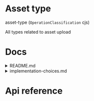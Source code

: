 # Asset type

asset-type (`OperationClassification` cjs)

All types related to asset upload




# Docs

<details><summary>README.md</summary>
    
  Support different UX's for file uploading

- Audio recording (to mp3)
- Camera (to png)
- Video recording (to mp4)
- Audio upload in multiple formats (with conversion to mp3)
- Image upload in multiple formats (with conversion to png)
- File upload of any other file for download (pdf, docx, xlsx, csv, etc.)
- An alt text should always be able to be provided.
- A thumbnail should always be generated and stored in the same place.
- Uploading multiple files at once should be possible
- Choosing an already existing media from within King OS

Nice to have:

- Files can upload while the form is still loading, so this should be a separate endpoint
- Form should invalidate if the upload is still in progress
- Upload can be canceled or deleted after upload


### CDN

A connected CDN would be nice as well to save bandwidth and increase performance.


### Cleanup

A cleanup strategy would be great. If a model is deleted, all referenced assets should also be deleted if they are not referenced anymore. Also, when saving a `md`-file the assets that aren't referenced anymore should be removed (or moved to the global `/assets` folder). This way it is kept clean.


### conclusion

All in all, this would be a feasible way to store stuff on any SaaS product. It is quite interconnected to other things like `fs-orm`, but this is a nice Micro-SaaS in itself!

  </details>

<details><summary>implementation-choices.md</summary>
    
  # Model or no model for asset?

If we are going to work with a model, it will be hard to see what the asset is straight from the JSON since it just refers to the id. Also, the Assets are probably not going to be used anywhere else, except for in the media selector itself maybe, to find previous assets.

That is a problem however, because it will be extremely heavy and custom to search every db model for assets in there. But we need to do it anyway because if you add an asset without any ui, just by copying markdown, for example, because that will not be created in the asset model.

Hmmmm.... It's probably much easier attach it to hte model. Only objection would be performance. Let's try it first. Another good reason to attach it to the model directly is that you don't have any problems when accessing assets. it's completely authorized because the model you are accessing is authorized. You cannot access assets for models that you don't have access to.

Allright.... let's try without model.


### Implementation for progress for uploading

After some research, I came to the conclusion it's great to have upload progress for file upload.

Fetch has been trying to support ReadableStream, but it seems that it's not completely adopted yet, and also may never happen completely: https://github.com/whatwg/fetch/issues/1438

There are other ways though to show progress. It can be done with `axios`, but that would create a new dependency. As you can see here: https://stackoverflow.com/a/69400632, it seems that maybe the old fashioned and broadly supported `XMLHttpRequest` can easily do this. So why try to use any libraries or new stuff? Not needed....

  </details>

# Api reference

